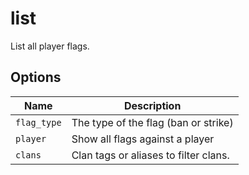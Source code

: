 # list

List all player flags.

## Options

| Name        | Description                           |
| ----------- | ------------------------------------- |
| `flag_type` | The type of the flag (ban or strike)  |
| `player`    | Show all flags against a player       |
| `clans`     | Clan tags or aliases to filter clans. |
